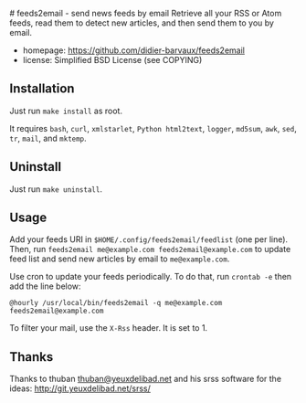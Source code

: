 # feeds2email - send news feeds by email
Retrieve all your RSS or Atom feeds, read them to detect new articles, and then
send them to you by email.

* homepage: https://github.com/didier-barvaux/feeds2email
* license:  Simplified BSD License (see COPYING)

## Installation
Just run `make install` as root. 

It requires `bash`, `curl`, `xmlstarlet`, `Python html2text`, `logger`,
`md5sum`, `awk`, `sed`, `tr`, `mail`, and `mktemp`.

## Uninstall
Just run `make uninstall`.

## Usage
Add your feeds URI in `$HOME/.config/feeds2email/feedlist` (one per line).
Then, run `feeds2email me@example.com feeds2email@example.com` to update feed
list and send new articles by email to `me@example.com`.

Use cron to update your feeds periodically. To do that, run `crontab -e` then
add the line below:

  `@hourly /usr/local/bin/feeds2email -q me@example.com feeds2email@example.com`

To filter your mail, use the `X-Rss` header. It is set to 1.

## Thanks
Thanks to thuban <thuban@yeuxdelibad.net> and his srss software for the ideas:
http://git.yeuxdelibad.net/srss/

